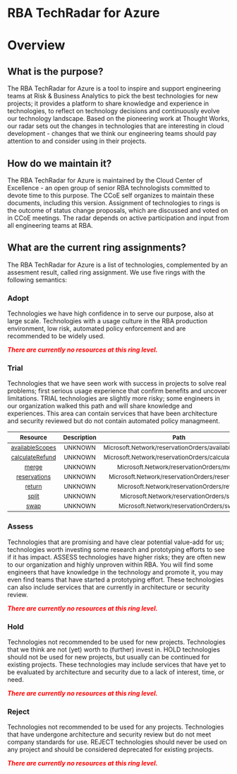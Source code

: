 
RBA TechRadar for Azure
=======================

# Overview

## What is the purpose?


The RBA TechRadar for Azure is a tool to inspire and support engineering teams at Risk & Business Analytics to pick the best technologies for new projects; it provides a platform to share knowledge and experience in technologies, to reflect on technology decisions and continuously evolve our technology landscape.  Based on the pioneering work at Thought Works, our radar sets out the changes in technologies that are interesting in cloud development - changes that we think our engineering teams should pay attention to and consider using in their projects.
## How do we maintain it?


The RBA TechRadar for Azure is maintained by the Cloud Center of Excellence - an open group of senior RBA technologists committed to devote time to this purpose.  The CCoE self organizes to maintain these documents, including this version.  Assignment of technologies to rings is the outcome of status change proposals, which are discussed and voted on in CCoE meetings.  The radar depends on active participation and input from all engineering teams at RBA.
## What are the current ring assignments?


The RBA TechRadar for Azure is a list of technologies, complemented by an assesment result, called ring assignment.  We use five rings with the following semantics:
### Adopt


Technologies we have high confidence in to serve our purpose, also at large scale.  Technologies with a usage culture in the RBA production environment, low risk, automated policy enforcement and are recommended to be widely used.  
  
***<font color="red"> There are currently no resources at this ring level. </font>***
### Trial


Technologies that we have seen work with success in projects to solve real problems;  first serious usage experience that confirm benefits and uncover limitations.  TRIAL technologies are slightly more risky; some engineers in our organization walked this path and will share knowledge and experiences.  This area can contain services that have been architecture and security reviewed but do not contain automated policy managmeent.  

|<sub>Resource</sub>|<sub>Description</sub>|<sub>Path</sub>|<sub>Status</sub>|
| :---: | :---: | :---: | :---: |
|<sub>[availableScopes](https://github.com/openrba/python-azure-techradar/tree/master/Microsoft.Network/reservationOrders/availableScopes)</sub>|<sub>UNKNOWN</sub>|<sub>Microsoft.Network/reservationOrders/availableScopes</sub>|<sub>TRIAL</sub>|
|<sub>[calculateRefund](https://github.com/openrba/python-azure-techradar/tree/master/Microsoft.Network/reservationOrders/calculateRefund)</sub>|<sub>UNKNOWN</sub>|<sub>Microsoft.Network/reservationOrders/calculateRefund</sub>|<sub>TRIAL</sub>|
|<sub>[merge](https://github.com/openrba/python-azure-techradar/tree/master/Microsoft.Network/reservationOrders/merge)</sub>|<sub>UNKNOWN</sub>|<sub>Microsoft.Network/reservationOrders/merge</sub>|<sub>TRIAL</sub>|
|<sub>[reservations](https://github.com/openrba/python-azure-techradar/tree/master/Microsoft.Network/reservationOrders/reservations)</sub>|<sub>UNKNOWN</sub>|<sub>Microsoft.Network/reservationOrders/reservations</sub>|<sub>TRIAL</sub>|
|<sub>[return](https://github.com/openrba/python-azure-techradar/tree/master/Microsoft.Network/reservationOrders/return)</sub>|<sub>UNKNOWN</sub>|<sub>Microsoft.Network/reservationOrders/return</sub>|<sub>TRIAL</sub>|
|<sub>[split](https://github.com/openrba/python-azure-techradar/tree/master/Microsoft.Network/reservationOrders/split)</sub>|<sub>UNKNOWN</sub>|<sub>Microsoft.Network/reservationOrders/split</sub>|<sub>TRIAL</sub>|
|<sub>[swap](https://github.com/openrba/python-azure-techradar/tree/master/Microsoft.Network/reservationOrders/swap)</sub>|<sub>UNKNOWN</sub>|<sub>Microsoft.Network/reservationOrders/swap</sub>|<sub>TRIAL</sub>|

### Assess


Technologies that are promising and have clear potential value-add for us; technologies worth investing some research and prototyping efforts to see if it has impact.  ASSESS technologies have higher risks;  they are often new to our organization and highly unproven within RBA.  You will find some engineers that have knowledge in the technology and promote it, you may even find teams that have started a prototyping effort.  These technologies can also include services that are currently in architecture or security review.  
  
***<font color="red"> There are currently no resources at this ring level. </font>***
### Hold


Technologies not recommended to be used for new projects. Technologies that we think are not (yet) worth to (further) invest in.  HOLD technologies should not be used for new projects, but usually can be continued for existing projects.  These technologies may include services that have yet to be evaluated by architecture and security due to a lack of interest, time, or need.  
  
***<font color="red"> There are currently no resources at this ring level. </font>***
### Reject


Technologies not recommended to be used for any projects. Technologies that have undergone architecture and security review but do not meet company standards for use.  REJECT technologies should never be used on any project and should be considered deprecated for existing projects.  
  
***<font color="red"> There are currently no resources at this ring level. </font>***